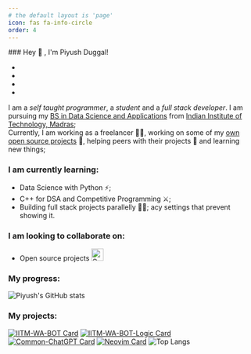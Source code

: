 ```yaml
---
# the default layout is 'page'
icon: fas fa-info-circle
order: 4
---
```


<link rel="stylesheet" href="../styles/social.css" load="lazy"/>
### Hey 👋 , I'm Piyush Duggal!
<ul class="social-icons">
        <li><a href="https://twitter.com/duggal_piyush" class="social-icon" target="_blank"> <i class="fa fa-x-twitter"></i></a></li>
        <li><a href="https://www.linkedin.com/in/piyush-duggal/" class="social-icon" target="_blank"> <i class="fa fa-linkedin"></i></a></li>
        <li><a href="mailto:duggalpiyush0@gmail.com" class="social-icon" target="_blank"> <i class="fa fa-envelope"></i></a></li>
        <li><a href="https://github.com/piyushduggal-source" class="social-icon"> <i class="fa fa-github" target="_blank"></i></a></li>
    </ul>

I am a <em>self taught programmer</em>, a <em>student</em> and a <em>full stack developer</em>. I am pursuing my [BS in Data Science and Applications](https://study.iitm.ac.in) from [Indian Institute of Technology, Madras](https://www.iitm.ac.in/);
<br/>
Currently, I am working as a freelancer 👨‍💻, working on some of my [own open source projects](#my-projects%3A) 🌟, helping peers with their projects 👥 and learning new things;

### I am currently learning:

- Data Science with Python ⚡;
- C++ for DSA and Competitive Programming ⚔;
- Building full stack projects parallelly 👨‍💻;
  acy settings that prevent showing it.

### I am looking to collaborate on:

- Open source projects <img src="https://upload.wikimedia.org/wikipedia/commons/e/eb/Open_Source_Initiative.svg" alt="Open Source Initiative" style="height: 25px" />

### My progress:

![Piyush's GitHub stats](https://github-readme-stats.vercel.app/api?username=piyushduggal-source&show_icons=true&theme=transparent&show=reviews,discussions_started,discussions_answered,prs_merged,prs_merged_percentage)

### My projects:

[![IITM-WA-BOT Card](https://github-readme-stats.vercel.app/api/pin/?username=piyushduggal-source&repo=iitm-wa-bot&show_owner=true&theme=transparent)](https://github.com/piyushduggal-source/iitm-wa-bot)
[![IITM-WA-BOT-Logic Card](https://github-readme-stats.vercel.app/api/pin/?username=piyushduggal-source&repo=iitm-wa-bot-logic&show_owner=true&theme=transparent)](https://github.com/piyushduggal-source/iitm-wa-bot-logic)
[![Common-ChatGPT Card](https://github-readme-stats.vercel.app/api/pin/?username=piyushduggal-source&repo=Common-ChatGPT&show_owner=true&theme=transparent)](https://github.com/piyushduggal-source/iitm-wa-bot-logic)
[![Neovim Card](https://github-readme-stats.vercel.app/api/pin/?username=piyushduggal-source&repo=neovim&show_owner=true&theme=transparent)](https://github.com/piyushduggal-source/neovim)
![Top Langs](https://github-readme-stats.vercel.app/api/top-langs/?username=piyushduggal-source&size_weight=0.5&count_weight=0.5&theme=transparent)
